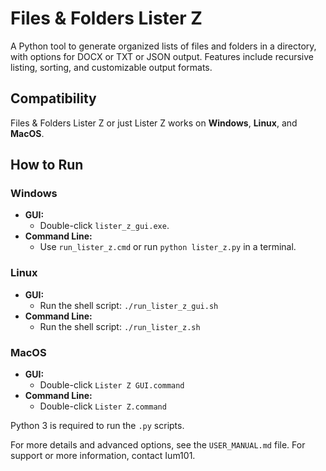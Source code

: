 # Files & Folders Lister Z
A Python tool to generate organized lists of files and folders in a directory, with options for DOCX or TXT or JSON output. Features include recursive listing, sorting, and customizable output formats.

## Compatibility
Files & Folders Lister Z or just Lister Z works on **Windows**, **Linux**, and **MacOS**.

## How to Run

### Windows
- **GUI:** 
    - Double-click `lister_z_gui.exe`.
- **Command Line:** 
    - Use `run_lister_z.cmd` or run `python lister_z.py` in a terminal.

### Linux
- **GUI:** 
	- Run the shell script: `./run_lister_z_gui.sh`
- **Command Line:** 
	- Run the shell script: `./run_lister_z.sh`

### MacOS
- **GUI:**
	- Double-click `Lister Z GUI.command`
- **Command Line:**
	- Double-click `Lister Z.command`

Python 3 is required to run the `.py` scripts.

For more details and advanced options, see the `USER_MANUAL.md` file.
For support or more information, contact Ium101.
